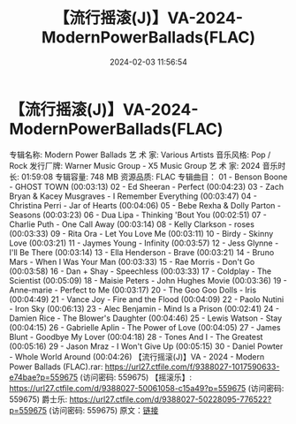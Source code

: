 ﻿---
title: 【流行摇滚(J)】VA-2024-ModernPowerBallads(FLAC)
date: 2024-02-03 11:56:54
categories: 外语音乐
tags: 外语音乐
---
# 【流行摇滚(J)】VA-2024-ModernPowerBallads(FLAC)

专辑名称: Modern Power Ballads
艺 术 家: Various Artists
音乐风格: Pop / Rock
发行厂牌: Warner Music Group - X5 Music Group
艺 术 家: 2024
音乐时长: 01:59:08
专辑容量: 748 MB
资源品质: FLAC
专辑曲目：
01 - Benson Boone - GHOST TOWN (00:03:13)
02 - Ed Sheeran - Perfect (00:04:23)
03 - Zach Bryan & Kacey Musgraves - I Remember Everything
(00:03:47)
04 - Christina Perri - Jar of Hearts (00:04:06)
05 - Bebe Rexha & Dolly Parton - Seasons (00:03:23)
06 - Dua Lipa - Thinking 'Bout You (00:02:51)
07 - Charlie Puth - One Call Away (00:03:14)
08 - Kelly Clarkson - roses (00:03:33)
09 - Rita Ora - Let You Love Me (00:03:11)
10 - Birdy - Skinny Love (00:03:21)
11 - Jaymes Young - Infinity (00:03:57)
12 - Jess Glynne - I'll Be There (00:03:14)
13 - Ella Henderson - Brave (00:03:21)
14 - Bruno Mars - When I Was Your Man (00:03:33)
15 - Rae Morris - Don't Go (00:03:58)
16 - Dan + Shay - Speechless (00:03:33)
17 - Coldplay - The Scientist (00:05:09)
18 - Maisie Peters - John Hughes Movie (00:03:36)
19 - Anne-marie - Perfect to Me (00:03:17)
20 - The Goo Goo Dolls - Iris (00:04:49)
21 - Vance Joy - Fire and the Flood (00:04:09)
22 - Paolo Nutini - Iron Sky (00:06:13)
23 - Alec Benjamin - Mind Is a Prison (00:02:41)
24 - Damien Rice - The Blower's Daughter (00:04:46)
25 - Lewis Watson - Stay (00:04:15)
26 - Gabrielle Aplin - The Power of Love (00:04:05)
27 - James Blunt - Goodbye My Lover (00:04:18)
28 - Tones And I - The Greatest (00:05:16)
29 - Jason Mraz - I Won't Give Up (00:05:15)
30 - Daniel Powter - Whole World Around (00:04:26)
【流行摇滚(J)】VA - 2024 - Modern Power Ballads (FLAC).rar: https://url27.ctfile.com/f/9388027-1017590633-e74bae?p=559675
(访问密码: 559675)
【摇滚乐】: https://url27.ctfile.com/d/9388027-50061058-c15a49?p=559675
(访问密码: 559675)
爵士乐: https://url27.ctfile.com/d/9388027-50228095-776522?p=559675
(访问密码: 559675)
原文：[链接](https://blog.sina.com.cn/s/blog_1647c7e76010314cu.html)